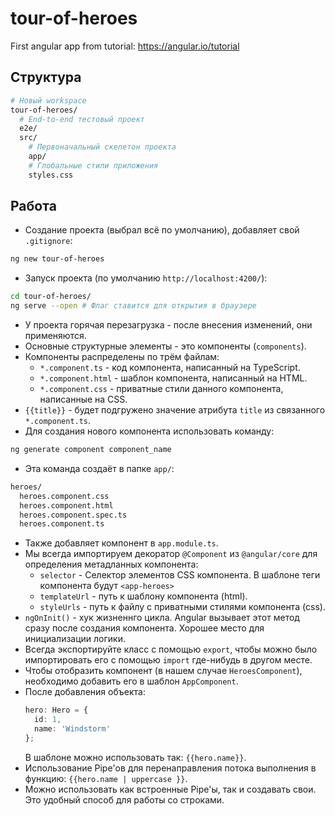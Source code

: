 # tour-of-heroes
First angular app from tutorial: https://angular.io/tutorial

## Структура
```bash
# Новый workspace
tour-of-heroes/
  # End-to-end тестовый проект
  e2e/
  src/
    # Первоначальный скелетон проекта
    app/
    # Глобальные стили приложения
    styles.css
```

## Работа
* Создание проекта (выбрал всё по умолчанию), добавляет свой `.gitignore`:
```bash
ng new tour-of-heroes
```
* Запуск проекта (по умолчанию `http://localhost:4200/`):
```bash
cd tour-of-heroes/
ng serve --open # Флаг ставится для открытия в браузере
```
* У проекта горячая перезагрузка - после внесения изменений, они применяются.
* Основные структурные элементы - это компоненты (`components`).
* Компоненты распределены по трём файлам:
  * `*.component.ts` - код компонента, написанный на TypeScript.
  * `*.component.html` - шаблон компонента, написанный на HTML.
  * `*.component.css` - приватные стили данного компонента, написанные на CSS.
* `{{title}}` - будет подгружено значение атрибута `title` из связанного `*.component.ts`.
* Для создания нового компонента использовать команду:
```bash
ng generate component component_name
```
* Эта команда создаёт в папке `app/`:
```bash
heroes/
  heroes.component.css
  heroes.component.html
  heroes.component.spec.ts
  heroes.component.ts
```
* Также добавляет компонент в `app.module.ts`.
* Мы всегда импортируем декоратор `@Component` из `@angular/core` для определения метадланных компонента:
  * `selector` - Селектор элементов CSS компонента. В шаблоне теги компонента будут `<app-heroes>`
  * `templateUrl` - путь к шаблону компонента (html).
  * `styleUrls` - путь к файлу с приватными стилями компонента (css).
* `ngOnInit()` - хук жизненнго цикла. Angular вызывает этот метод сразу после создания компонента. Хорошее место для инициализации логики.
* Всегда экспортируйте класс с помощью `export`, чтобы можно было импортировать его с помощью `import` где-нибудь в другом месте.
* Чтобы отобразить компонент (в нашем случае `HeroesComponent`), необходимо добавить его в шаблон `AppComponent`.
* После добавления объекта:
  ```typescript
  hero: Hero = {
    id: 1,
    name: 'Windstorm'
  };
  ```
  В шаблоне можно использовать так: `{{hero.name}}`.
* Использование Pipe'ов для перенаправления потока выполнения в функцию: `{{hero.name | uppercase }}`.
* Можно использовать как встроенные Pipe'ы, так и создавать свои. Это удобный способ для работы со строками.
